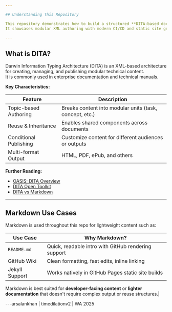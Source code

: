 ```yaml
---

## Understanding This Repository

This repository demonstrates how to build a structured **DITA-based documentation system** combined with Markdown, GitHub Actions, and GitHub Pages.  
It showcases modular XML authoring with modern CI/CD and static site generation.

---
```


## What is DITA?

Darwin Information Typing Architecture (DITA) is an XML-based architecture for creating, managing, and publishing modular technical content.  
It is commonly used in enterprise documentation and technical manuals.

**Key Characteristics:**

| Feature                  | Description                                             |
|--------------------------|---------------------------------------------------------|
| Topic-based Authoring    | Breaks content into modular units (task, concept, etc.) |
| Reuse & Inheritance      | Enables shared components across documents              |
| Conditional Publishing   | Customize content for different audiences or outputs    |
| Multi-format Output      | HTML, PDF, ePub, and others                             |

**Further Reading:**
- [OASIS: DITA Overview](https://www.oasis-open.org/committees/dita/faq.php)
- [DITA Open Toolkit](https://www.dita-ot.org/)
- [DITA vs Markdown](https://www.document360.com/blog/dita-vs-markdown/)

---

## Markdown Use Cases

Markdown is used throughout this repo for lightweight content such as:

| Use Case         | Why Markdown?                                       |
|------------------|-----------------------------------------------------|
| `README.md`      | Quick, readable intro with GitHub rendering support |
| GitHub Wiki      | Clean formatting, fast edits, inline linking        |
| Jekyll Support   | Works natively in GitHub Pages static site builds   |

Markdown is best suited for **developer-facing content** or **lighter documentation** that doesn't require complex output or reuse structures.| 

---arsalankhan | timedilationv2 | WA 2025
